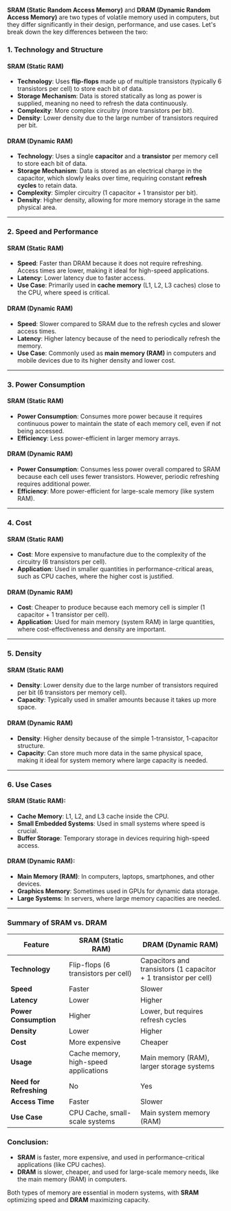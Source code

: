 **SRAM (Static Random Access Memory)** and **DRAM (Dynamic Random Access Memory)** are two types of volatile memory used in computers, but they differ significantly in their design, performance, and use cases. Let's break down the key differences between the two:

### 1. **Technology and Structure**

#### **SRAM (Static RAM)**
- **Technology**: Uses **flip-flops** made up of multiple transistors (typically 6 transistors per cell) to store each bit of data.
- **Storage Mechanism**: Data is stored statically as long as power is supplied, meaning no need to refresh the data continuously.
- **Complexity**: More complex circuitry (more transistors per bit).
- **Density**: Lower density due to the large number of transistors required per bit.
  
#### **DRAM (Dynamic RAM)**
- **Technology**: Uses a single **capacitor** and a **transistor** per memory cell to store each bit of data.
- **Storage Mechanism**: Data is stored as an electrical charge in the capacitor, which slowly leaks over time, requiring constant **refresh cycles** to retain data.
- **Complexity**: Simpler circuitry (1 capacitor + 1 transistor per bit).
- **Density**: Higher density, allowing for more memory storage in the same physical area.

---

### 2. **Speed and Performance**

#### **SRAM (Static RAM)**
- **Speed**: Faster than DRAM because it does not require refreshing. Access times are lower, making it ideal for high-speed applications.
- **Latency**: Lower latency due to faster access.
- **Use Case**: Primarily used in **cache memory** (L1, L2, L3 caches) close to the CPU, where speed is critical.

#### **DRAM (Dynamic RAM)**
- **Speed**: Slower compared to SRAM due to the refresh cycles and slower access times.
- **Latency**: Higher latency because of the need to periodically refresh the memory.
- **Use Case**: Commonly used as **main memory (RAM)** in computers and mobile devices due to its higher density and lower cost.

---

### 3. **Power Consumption**

#### **SRAM (Static RAM)**
- **Power Consumption**: Consumes more power because it requires continuous power to maintain the state of each memory cell, even if not being accessed.
- **Efficiency**: Less power-efficient in larger memory arrays.
  
#### **DRAM (Dynamic RAM)**
- **Power Consumption**: Consumes less power overall compared to SRAM because each cell uses fewer transistors. However, periodic refreshing requires additional power.
- **Efficiency**: More power-efficient for large-scale memory (like system RAM).

---

### 4. **Cost**

#### **SRAM (Static RAM)**
- **Cost**: More expensive to manufacture due to the complexity of the circuitry (6 transistors per cell).
- **Application**: Used in smaller quantities in performance-critical areas, such as CPU caches, where the higher cost is justified.

#### **DRAM (Dynamic RAM)**
- **Cost**: Cheaper to produce because each memory cell is simpler (1 capacitor + 1 transistor per cell).
- **Application**: Used for main memory (system RAM) in large quantities, where cost-effectiveness and density are important.

---

### 5. **Density**

#### **SRAM (Static RAM)**
- **Density**: Lower density due to the large number of transistors required per bit (6 transistors per memory cell).
- **Capacity**: Typically used in smaller amounts because it takes up more space.

#### **DRAM (Dynamic RAM)**
- **Density**: Higher density because of the simple 1-transistor, 1-capacitor structure.
- **Capacity**: Can store much more data in the same physical space, making it ideal for system memory where large capacity is needed.

---

### 6. **Use Cases**

#### **SRAM (Static RAM)**:
- **Cache Memory**: L1, L2, and L3 cache inside the CPU.
- **Small Embedded Systems**: Used in small systems where speed is crucial.
- **Buffer Storage**: Temporary storage in devices requiring high-speed access.

#### **DRAM (Dynamic RAM)**:
- **Main Memory (RAM)**: In computers, laptops, smartphones, and other devices.
- **Graphics Memory**: Sometimes used in GPUs for dynamic data storage.
- **Large Systems**: In servers, where large memory capacities are needed.

---

### **Summary of SRAM vs. DRAM**

| **Feature**               | **SRAM (Static RAM)**                   | **DRAM (Dynamic RAM)**                 |
|---------------------------|-----------------------------------------|----------------------------------------|
| **Technology**             | Flip-flops (6 transistors per cell)     | Capacitors and transistors (1 capacitor + 1 transistor per cell) |
| **Speed**                  | Faster                                 | Slower                                |
| **Latency**                | Lower                                  | Higher                                |
| **Power Consumption**      | Higher                                 | Lower, but requires refresh cycles     |
| **Density**                | Lower                                  | Higher                                |
| **Cost**                   | More expensive                         | Cheaper                               |
| **Usage**                  | Cache memory, high-speed applications  | Main memory (RAM), larger storage systems |
| **Need for Refreshing**    | No                                     | Yes                                   |
| **Access Time**            | Faster                                 | Slower                                |
| **Use Case**               | CPU Cache, small-scale systems         | Main system memory (RAM)              |

### **Conclusion**:
- **SRAM** is faster, more expensive, and used in performance-critical applications (like CPU caches).
- **DRAM** is slower, cheaper, and used for large-scale memory needs, like the main memory (RAM) in computers.

Both types of memory are essential in modern systems, with **SRAM** optimizing speed and **DRAM** maximizing capacity.
